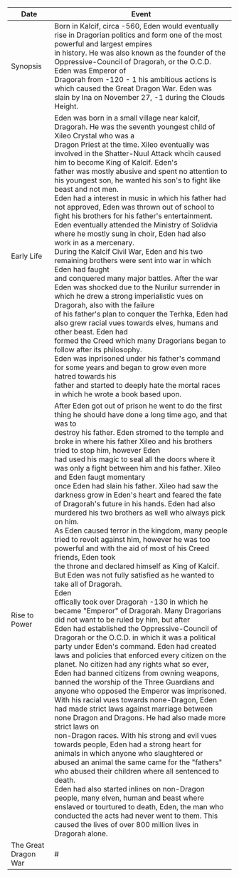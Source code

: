 | Date | Event |
|------------|-------------------------------------|
| Synopsis | Born in Kalcif, circa -560, Eden would eventually rise in Dragorian politics and form one of the most powerful and largest empires <br/> in history. He was also known as the founder of the Oppressive-Council of Dragorah, or the O.C.D. Eden was Emperor of <br/> Dragorah from -120 - 1 his ambitious actions is which caused the Great Dragon War. Eden was slain by Ina on November 27, -1 during the Clouds Height. 
| Early Life | Eden was born in a small village near kalcif, Dragorah. He was the seventh youngest child of Xileo Crystal who was a <br/> Dragon Priest at the time. Xileo eventually was involved in the Shatter-Nuul Attack whcih caused him to become King of Kalcif. Eden's <br/> father was mostly abusive and spent no attention to his youngest son, he wanted his son's to fight like beast and not men. <br/> Eden had a interest in music in which his father had not approved, Eden was thrown out of school to fight his brothers for his father's entertainment. <br/> Eden eventually attended the Ministry of Solidvia where he mostly sung in choir, Eden had also <br/> work in as a mercenary. <br/> During the Kalcif Civil War, Eden and his two remaining brothers were sent into war in which Eden had faught <br/> and conquered many major battles. After the war Eden was shocked due to the Nurilur surrender in which he drew a strong imperialistic vues on Dragorah, also with the failure <br/> of his father's plan to conquer the Terhka, Eden had also grew racial vues towards elves, humans and other beast. Eden had <br/> formed the Creed which many Dragorians began to follow after its philosophy. <br/> Eden was inprisoned under his father's command for some years and began to grow even more hatred towards his <br/> father and started to deeply hate the mortal races in which he wrote a book based upon.
| Rise to Power | After Eden got out of prison he went to do the first thing he should have done a long time ago, and that was to <br/> destroy his father. Eden stromed to the temple and broke in where his father Xileo and his brothers tried to stop him, however Eden <br/> had used his magic to seal all the doors where it was only a fight between him and his father. Xileo and Eden faugt momentary <br/> once Eden had slain his father. Xileo had saw the darkness grow in Eden's heart and feared the fate of Dragorah's future in his hands. Eden had also murdered his two brothers as well who always pick on him. <br/> As Eden caused terror in the kingdom, many people tried to revolt against him, however he was too powerful and with the aid of most of his Creed friends, Eden took <br/> the throne and declared himself as King of Kalcif. But Eden was not fully satisfied as he wanted to take all of Dragorah. <br/> Eden <br/> offically took over Dragorah -130 in which he became "Emperor" of Dragorah. Many Dragorians did not want to be ruled by him, but after <br/> Eden had established the Oppressive-Council of Dragorah or the O.C.D. in which it was a political party under Eden's command. Eden had created laws and policies that enforced every citizen on the planet. No citizen had any rights what so ever, <br/> Eden had banned citizens from owning weapons, banned the worship of the Three Guardians and anyone who opposed the Emperor was imprisoned. With his racial vues towards none-Dragon, Eden had made strict laws against marriage between none Dragon and Dragons. He had also made more strict laws on <br/> non-Dragon races. With his strong and evil vues towards people, Eden had a strong heart for animals in which anyone who slaughtered or abused an animal the same came for the "fathers" who abused their children where all sentenced to death.  <br/> Eden had also started inlines on non-Dragon people, many elven, human and beast where enslaved or tourtured to death, Eden, the man who conducted the acts had never went to them. This caused the lives of over 800 million lives in Dragorah alone.
| The Great Dragon War | # 
